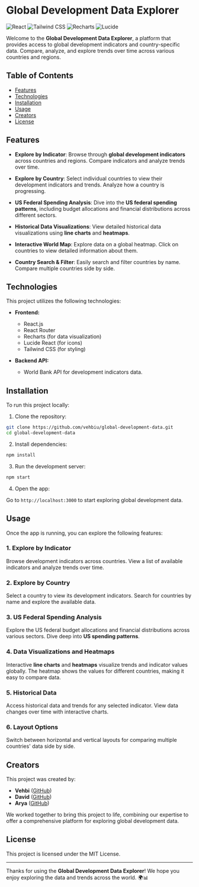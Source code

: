 # Global Development Data Explorer

![React](https://img.shields.io/badge/React-%231D75B8.svg?style=flat&logo=react&logoColor=white) ![Tailwind CSS](https://img.shields.io/badge/Tailwind%20CSS-%2338B2AC.svg?style=flat&logo=tailwind-css&logoColor=white) ![Recharts](https://img.shields.io/badge/Recharts-%234F85D8.svg?style=flat&logo=chart.js&logoColor=white) ![Lucide](https://img.shields.io/badge/Lucide-%231DA1F2.svg?style=flat&logo=lucide&logoColor=white)

Welcome to the **Global Development Data Explorer**, a platform that provides access to global development indicators and country-specific data. Compare, analyze, and explore trends over time across various countries and regions.

## Table of Contents

- [Features](#features)
- [Technologies](#technologies)
- [Installation](#installation)
- [Usage](#usage)
- [Creators](#creators)
- [License](#license)

## Features

- **Explore by Indicator**: Browse through **global development indicators** across countries and regions. Compare indicators and analyze trends over time.

- **Explore by Country**: Select individual countries to view their development indicators and trends. Analyze how a country is progressing.

- **US Federal Spending Analysis**: Dive into the **US federal spending patterns**, including budget allocations and financial distributions across different sectors.

- **Historical Data Visualizations**: View detailed historical data visualizations using **line charts** and **heatmaps**.

- **Interactive World Map**: Explore data on a global heatmap. Click on countries to view detailed information about them.

- **Country Search & Filter**: Easily search and filter countries by name. Compare multiple countries side by side.

## Technologies

This project utilizes the following technologies:

- **Frontend:**
  - React.js
  - React Router
  - Recharts (for data visualization)
  - Lucide React (for icons)
  - Tailwind CSS (for styling)

- **Backend API:**
  - World Bank API for development indicators data.

## Installation

To run this project locally:

1. Clone the repository:

```bash
git clone https://github.com/vehbiu/global-development-data.git
cd global-development-data
```

2. Install dependencies:

```bash
npm install
```

3. Run the development server:

```bash
npm start
```

4. Open the app:

Go to `http://localhost:3000` to start exploring global development data.

## Usage

Once the app is running, you can explore the following features:

### 1. Explore by Indicator
Browse development indicators across countries. View a list of available indicators and analyze trends over time.

### 2. Explore by Country
Select a country to view its development indicators. Search for countries by name and explore the available data.

### 3. US Federal Spending Analysis
Explore the US federal budget allocations and financial distributions across various sectors. Dive deep into **US spending patterns**.

### 4. Data Visualizations and Heatmaps
Interactive **line charts** and **heatmaps** visualize trends and indicator values globally. The heatmap shows the values for different countries, making it easy to compare data.

### 5. Historical Data
Access historical data and trends for any selected indicator. View data changes over time with interactive charts.

### 6. Layout Options
Switch between horizontal and vertical layouts for comparing multiple countries' data side by side.

## Creators

This project was created by:

- **Vehbi** ([GitHub](https://github.com/vehbiu))
- **David** ([GitHub](https://github.com/daveloperpl))
- **Arya** ([GitHub](https://github.com/aryapatel-dev08))

We worked together to bring this project to life, combining our expertise to offer a comprehensive platform for exploring global development data.

## License

This project is licensed under the MIT License.

---

Thanks for using the **Global Development Data Explorer**! We hope you enjoy exploring the data and trends across the world. 🌍📊